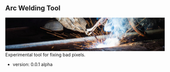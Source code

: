 ## Arc Welding Tool
![title_image](pykrita/arc_welding_tool/resources/title_image.jpg?raw=true "Title")
Experimental tool for fixing bad pixels.

* version: 0.0.1 alpha
